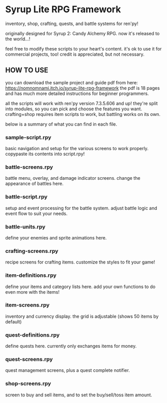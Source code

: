 # Syrup Lite RPG Framework
inventory, shop, crafting, quests, and battle systems for ren'py!

originally designed for Syrup 2: Candy Alchemy RPG. now it's released to the world...!

feel free to modify these scripts to your heart's content. it's ok to use it for commercial projects, too! credit is appreciated, but not necessary.

## HOW TO USE

you can download the sample project and guide pdf from here: https://nomnomnami.itch.io/syrup-lite-rpg-framework
the pdf is 18 pages and has much more detailed instructions for beginner programmers.

all the scripts will work with ren'py version 7.3.5.606 and up!
they're split into modules, so you can pick and choose the features you want.
crafting+shop requires item scripts to work, but battling works on its own.

below is a summary of what you can find in each file.

### sample-script.rpy

basic navigation and setup for the various screens to work properly. copypaste its contents into script.rpy!

### battle-screens.rpy

battle menu, overlay, and damage indicator screens. change the appearance of battles here.

### battle-script.rpy

setup and event processing for the battle system. adjust battle logic and event flow to suit your needs.

### battle-units.rpy

define your enemies and sprite animations here.

### crafting-screens.rpy

recipe screens for crafting items. customize the styles to fit your game!

### item-definitions.rpy

define your items and category lists here. add your own functions to do even more with the items!

### item-screens.rpy

inventory and currency display. the grid is adjustable (shows 50 items by default)

### quest-definitions.rpy

define quests here. currently only exchanges items for money.

### quest-screens.rpy

quest management screens, plus a quest complete notifier.

### shop-screens.rpy

screen to buy and sell items, and to set the buy/sell/toss item amount.
